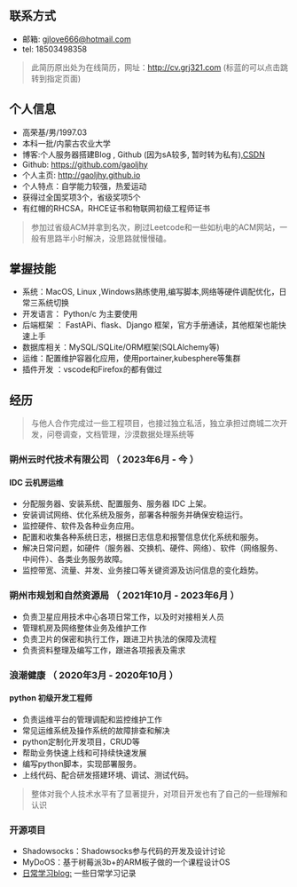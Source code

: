 ## 联系方式
- 邮箱: gjlove666@hotmail.com
- tel: 18503498358

> 此简历原出处为在线简历，网址：http://cv.grj321.com (标蓝的可以点击跳转到指定页面)

## 个人信息
- 高荣基/男/1997.03
- 本科一批/内蒙古农业大学
- 博客:个人服务器搭建Blog , Github (因为sA较多, 暂时转为私有),[CSDN](https://blog.csdn.net/lendq)
- Github: https://github.com/gaoljhy
- 个人主页: http://gaoljhy.github.io
- 个人特点：自学能力较强，热爱运动
- 获得过全国奖项3个，省级奖项5个
- 有红帽的RHCSA，RHCE证书和物联网初级工程师证书

> 参加过省级ACM并拿到名次，刷过Leetcode和一些如杭电的ACM网站，一般有思路半小时解决，没思路就慢慢磕。

## 掌握技能
- 系统：MacOS, Linux ,Windows熟练使用,编写脚本,网络等硬件调配优化，日常三系统切换
- 开发语言： Python/c 为主要使用
- 后端框架 ： FastAPi、flask、Django 框架，官方手册通读，其他框架也能快速上手
- 数据库相关：MySQL/SQLite/ORM框架(SQLAlchemy等)
- 运维：配置维护容器化应用，使用portainer,kubesphere等集群
- 插件开发 ：vscode和Firefox的都有做过

## 经历

> 与他人合作完成过一些工程项目，也接过独立私活，独立承担过商城二次开发，问卷调查，文档管理，沙漠数据处理系统等

### 朔州云时代技术有限公司 （ 2023年6月 - 今 ）

#### IDC 云机房运维
- 分配服务器、安装系统、配置服务、服务器 IDC 上架。
- 安装调试网络、优化系统及服务，部署各种服务并确保安稳运行。
- 监控硬件、软件及各种业务应用。
- 配置和收集各种系统日志，根据日志信息和报警信息优化系统和服务。
- 解决日常问题，如硬件（服务器、交换机、硬件、网络）、软件（网络服务、中间件）、各类业务服务故障。
- 监控带宽、流量、并发、业务接口等关键资源及访问信息的变化趋势。

### 朔州市规划和自然资源局 （ 2021年10月 - 2023年6月 ）
- 负责卫星应用技术中心各项日常工作，以及时对接相关人员
- 管理机房及网络整体业务及维护工作
- 负责卫片的保密和执行工作，跟进卫片执法的保障及流程
- 负责资料整理及编写工作，跟进各项报表及需求

### 浪潮健康 （ 2020年3月 - 2020年10月 ）
#### python 初级开发工程师
- 负责运维平台的管理调配和监控维护工作
- 常见运维系统及操作系统的故障排查和解决
- python定制化开发项目，CRUD等
- 帮助业务快速上线和可持续快速发展
- 编写python脚本，实现部署服务。
- 上线代码、配合研发搭建环境、调试、测试代码。

> 整体对我个人技术水平有了显著提升，对项目开发也有了自己的一些理解和认识

### 开源项目
- Shadowsocks：Shadowsocks参与代码的开发及设计讨论
- MyDoOS：基于树莓派3b+的ARM板子做的一个课程设计OS
- [日常学习blog:](https://blog.csdn.net/lendq/category_7264992.html) 一些日常学习记录
<!-- markdown 转 html https://lwebapp.com/zh/markdown-to-html -->